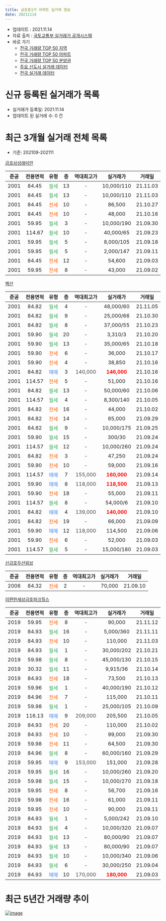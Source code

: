 ```yaml
---
title: 금호동1가 아파트 실거래 정보
date: 20211114
---
```


* 업데이트 : 2021.11.14
* 자료 출처 : [국토교통부 실거래가 공개시스템](http://rt.molit.go.kr)
* 바로 가기
    * [전국 거래량 TOP 50 지역](https://apt-info.github.io/apt-trade-info/tr)
    * [전국 거래량 TOP 50 아파트](https://apt-info.github.io/apt-trade-info/ta)
    * [전국 거래량 TOP 50 분양권](https://apt-info.github.io/apt-trade-info/tb)
    * [주요 신도시 실거래 데이터](https://apt-info.github.io/apt-trade-info/newtown)
    * [전국 실거래 데이터](https://apt-info.github.io/apt-trade-info/all)



<script async src="https://pagead2.googlesyndication.com/pagead/js/adsbygoogle.js"></script>
<!-- 기본광고 -->
<ins class="adsbygoogle"
     style="display:block"
     data-ad-client="ca-pub-1142216861245946"
     data-ad-slot="4805727019"
     data-ad-format="auto"
     data-full-width-responsive="true"></ins>
<script>
     (adsbygoogle = window.adsbygoogle || []).push({});
</script>


# 신규 등록된 실거래가 목록

* 실거래가 등록일: 2021.11.14
* 업데이트 된 실거래 수: 0 건




<script async src="https://pagead2.googlesyndication.com/pagead/js/adsbygoogle.js"></script>
<!-- 기본광고 -->
<ins class="adsbygoogle"
     style="display:block"
     data-ad-client="ca-pub-1142216861245946"
     data-ad-slot="4805727019"
     data-ad-format="auto"
     data-full-width-responsive="true"></ins>
<script>
     (adsbygoogle = window.adsbygoogle || []).push({});
</script>


# 최근 3개월 실거래 전체 목록
* 기준: 202109-202111


[금호삼성래미안](https://search.naver.com/search.naver?query=%EA%B8%88%ED%98%B8%EC%82%BC%EC%84%B1%EB%9E%98%EB%AF%B8%EC%95%88)

|준공|전용면적|유형|층|역대최고가|실거래가|거래일|
|:---:|:---:|:---:|:---:|:---:|:---:|:---:|
|2001|84.45|<span style="color:#34A853">월세</span>|13|<span style="color:#444444">-</span>|10,000/110|21.11.03|
|2001|84.45|<span style="color:#34A853">월세</span>|13|<span style="color:#444444">-</span>|10,000/110|21.11.03|
|2001|84.45|<span style="color:#FF5A00">전세</span>|10|<span style="color:#444444">-</span>|86,500|21.10.27|
|2001|84.45|<span style="color:#FF5A00">전세</span>|10|<span style="color:#444444">-</span>|48,000|21.10.16|
|2001|59.95|<span style="color:#34A853">월세</span>|3|<span style="color:#444444">-</span>|10,000/190|21.09.30|
|2001|114.67|<span style="color:#34A853">월세</span>|10|<span style="color:#444444">-</span>|40,000/65|21.09.23|
|2001|59.95|<span style="color:#34A853">월세</span>|5|<span style="color:#444444">-</span>|8,000/105|21.09.18|
|2001|59.95|<span style="color:#34A853">월세</span>|5|<span style="color:#444444">-</span>|2,000/147|21.09.11|
|2001|84.45|<span style="color:#FF5A00">전세</span>|12|<span style="color:#444444">-</span>|54,600|21.09.03|
|2001|59.95|<span style="color:#FF5A00">전세</span>|8|<span style="color:#444444">-</span>|43,000|21.09.02|

[벽산](https://search.naver.com/search.naver?query=%EB%B2%BD%EC%82%B0)

|준공|전용면적|유형|층|역대최고가|실거래가|거래일|
|:---:|:---:|:---:|:---:|:---:|:---:|:---:|
|2001|84.82|<span style="color:#34A853">월세</span>|4|<span style="color:#444444">-</span>|48,000/60|21.11.05|
|2001|84.82|<span style="color:#34A853">월세</span>|9|<span style="color:#444444">-</span>|25,000/66|21.10.30|
|2001|84.82|<span style="color:#34A853">월세</span>|8|<span style="color:#444444">-</span>|37,000/55|21.10.23|
|2001|59.90|<span style="color:#34A853">월세</span>|20|<span style="color:#444444">-</span>|3,310/3|21.10.20|
|2001|59.90|<span style="color:#34A853">월세</span>|13|<span style="color:#444444">-</span>|35,000/65|21.10.18|
|2001|59.90|<span style="color:#FF5A00">전세</span>|6|<span style="color:#444444">-</span>|36,000|21.10.17|
|2001|59.90|<span style="color:#FF5A00">전세</span>|4|<span style="color:#444444">-</span>|38,850|21.10.16|
|2001|84.82|<span style="color:#4285F3">매매</span>|3|<span style="color:#444444">140,000</span>|<b><span style="color:#FF0000">146,000</span></b>|21.10.16|
|2001|114.57|<span style="color:#FF5A00">전세</span>|5|<span style="color:#444444">-</span>|51,000|21.10.16|
|2001|84.82|<span style="color:#34A853">월세</span>|13|<span style="color:#444444">-</span>|50,000/60|21.10.06|
|2001|114.57|<span style="color:#34A853">월세</span>|4|<span style="color:#444444">-</span>|8,300/140|21.10.05|
|2001|84.82|<span style="color:#FF5A00">전세</span>|16|<span style="color:#444444">-</span>|44,000|21.10.02|
|2001|84.82|<span style="color:#FF5A00">전세</span>|14|<span style="color:#444444">-</span>|65,000|21.09.29|
|2001|84.82|<span style="color:#34A853">월세</span>|9|<span style="color:#444444">-</span>|10,000/175|21.09.25|
|2001|59.90|<span style="color:#34A853">월세</span>|15|<span style="color:#444444">-</span>|300/30|21.09.24|
|2001|114.57|<span style="color:#34A853">월세</span>|12|<span style="color:#444444">-</span>|10,000/260|21.09.24|
|2001|84.82|<span style="color:#FF5A00">전세</span>|3|<span style="color:#444444">-</span>|47,250|21.09.24|
|2001|59.90|<span style="color:#FF5A00">전세</span>|10|<span style="color:#444444">-</span>|59,000|21.09.16|
|2001|114.57|<span style="color:#4285F3">매매</span>|7|<span style="color:#444444">155,000</span>|<b><span style="color:#FF0000">160,000</span></b>|21.09.14|
|2001|59.90|<span style="color:#4285F3">매매</span>|8|<span style="color:#444444">118,000</span>|<b><span style="color:#FF0000">118,500</span></b>|21.09.13|
|2001|59.90|<span style="color:#FF5A00">전세</span>|18|<span style="color:#444444">-</span>|55,000|21.09.11|
|2001|114.57|<span style="color:#34A853">월세</span>|8|<span style="color:#444444">-</span>|54,000/6|21.09.10|
|2001|84.82|<span style="color:#4285F3">매매</span>|4|<span style="color:#444444">139,000</span>|<b><span style="color:#FF0000">140,000</span></b>|21.09.10|
|2001|84.82|<span style="color:#FF5A00">전세</span>|19|<span style="color:#444444">-</span>|66,000|21.09.09|
|2001|59.90|<span style="color:#4285F3">매매</span>|12|<span style="color:#444444">118,000</span>|114,500|21.09.06|
|2001|59.90|<span style="color:#FF5A00">전세</span>|6|<span style="color:#444444">-</span>|52,000|21.09.03|
|2001|114.57|<span style="color:#34A853">월세</span>|5|<span style="color:#444444">-</span>|15,000/180|21.09.03|

[신금호두산위브](https://search.naver.com/search.naver?query=%EC%8B%A0%EA%B8%88%ED%98%B8%EB%91%90%EC%82%B0%EC%9C%84%EB%B8%8C)

|준공|전용면적|유형|층|역대최고가|실거래가|거래일|
|:---:|:---:|:---:|:---:|:---:|:---:|:---:|
|2006|84.32|<span style="color:#FF5A00">전세</span>|2|<span style="color:#444444">-</span>|70,000|21.09.10|

[이편한세상금호파크힐스](https://search.naver.com/search.naver?query=%EC%9D%B4%ED%8E%B8%ED%95%9C%EC%84%B8%EC%83%81%EA%B8%88%ED%98%B8%ED%8C%8C%ED%81%AC%ED%9E%90%EC%8A%A4)

|준공|전용면적|유형|층|역대최고가|실거래가|거래일|
|:---:|:---:|:---:|:---:|:---:|:---:|:---:|
|2019|59.95|<span style="color:#FF5A00">전세</span>|8|<span style="color:#444444">-</span>|90,000|21.11.12|
|2019|84.93|<span style="color:#34A853">월세</span>|16|<span style="color:#444444">-</span>|5,000/360|21.11.11|
|2019|84.93|<span style="color:#FF5A00">전세</span>|10|<span style="color:#444444">-</span>|110,000|21.11.03|
|2019|84.93|<span style="color:#34A853">월세</span>|1|<span style="color:#444444">-</span>|30,000/202|21.10.21|
|2019|59.98|<span style="color:#34A853">월세</span>|8|<span style="color:#444444">-</span>|45,000/130|21.10.15|
|2019|30.32|<span style="color:#34A853">월세</span>|11|<span style="color:#444444">-</span>|9,915/36|21.10.14|
|2019|84.93|<span style="color:#FF5A00">전세</span>|18|<span style="color:#444444">-</span>|73,500|21.10.13|
|2019|59.96|<span style="color:#34A853">월세</span>|1|<span style="color:#444444">-</span>|40,000/190|21.10.12|
|2019|84.96|<span style="color:#FF5A00">전세</span>|7|<span style="color:#444444">-</span>|115,000|21.10.11|
|2019|59.98|<span style="color:#34A853">월세</span>|1|<span style="color:#444444">-</span>|25,000/105|21.10.09|
|2019|116.13|<span style="color:#4285F3">매매</span>|9|<span style="color:#444444">209,000</span>|205,500|21.10.05|
|2019|84.93|<span style="color:#FF5A00">전세</span>|20|<span style="color:#444444">-</span>|110,000|21.10.02|
|2019|84.93|<span style="color:#FF5A00">전세</span>|10|<span style="color:#444444">-</span>|99,000|21.09.30|
|2019|59.98|<span style="color:#FF5A00">전세</span>|11|<span style="color:#444444">-</span>|64,500|21.09.30|
|2019|84.96|<span style="color:#34A853">월세</span>|8|<span style="color:#444444">-</span>|60,000/160|21.09.29|
|2019|59.95|<span style="color:#4285F3">매매</span>|9|<span style="color:#444444">153,000</span>|151,000|21.09.28|
|2019|59.95|<span style="color:#34A853">월세</span>|16|<span style="color:#444444">-</span>|10,000/260|21.09.20|
|2019|59.98|<span style="color:#34A853">월세</span>|15|<span style="color:#444444">-</span>|10,000/270|21.09.18|
|2019|59.95|<span style="color:#FF5A00">전세</span>|8|<span style="color:#444444">-</span>|56,700|21.09.16|
|2019|59.98|<span style="color:#FF5A00">전세</span>|16|<span style="color:#444444">-</span>|61,000|21.09.11|
|2019|59.95|<span style="color:#FF5A00">전세</span>|10|<span style="color:#444444">-</span>|90,000|21.09.11|
|2019|84.93|<span style="color:#34A853">월세</span>|1|<span style="color:#444444">-</span>|5,000/242|21.09.10|
|2019|84.93|<span style="color:#34A853">월세</span>|4|<span style="color:#444444">-</span>|10,000/320|21.09.07|
|2019|84.93|<span style="color:#34A853">월세</span>|13|<span style="color:#444444">-</span>|80,000/90|21.09.07|
|2019|84.93|<span style="color:#34A853">월세</span>|13|<span style="color:#444444">-</span>|80,000/90|21.09.07|
|2019|84.93|<span style="color:#34A853">월세</span>|10|<span style="color:#444444">-</span>|10,000/340|21.09.06|
|2019|84.93|<span style="color:#34A853">월세</span>|6|<span style="color:#444444">-</span>|30,000/250|21.09.04|
|2019|84.93|<span style="color:#4285F3">매매</span>|10|<span style="color:#444444">170,000</span>|<b><span style="color:#FF0000">180,000</span></b>|21.09.03|



<script async src="https://pagead2.googlesyndication.com/pagead/js/adsbygoogle.js"></script>
<!-- 기본광고 -->
<ins class="adsbygoogle"
     style="display:block"
     data-ad-client="ca-pub-1142216861245946"
     data-ad-slot="4805727019"
     data-ad-format="auto"
     data-full-width-responsive="true"></ins>
<script>
     (adsbygoogle = window.adsbygoogle || []).push({});
</script>


# 최근 5년간 거래량 추이


<div style="width:100%;">
    <canvas id="deal_progress" height="200"></canvas>
</div>

<script>
new Chart(document.getElementById("deal_progress"), {
    type: 'line',
    data: {
        labels: ['16.01','16.02','16.03','16.04','16.05','16.06','16.07','16.08','16.09','16.10','16.11','16.12','17.01','17.02','17.03','17.04','17.05','17.06','17.07','17.08','17.09','17.10','17.11','17.12','18.01','18.02','18.03','18.04','18.05','18.06','18.07','18.08','18.09','18.10','18.11','18.12','19.01','19.02','19.03','19.04','19.05','19.06','19.07','19.08','19.09','19.10','19.11','19.12','20.01','20.02','20.03','20.04','20.05','20.06','20.07','20.08','20.09','20.10','20.11','20.12','21.01','21.02','21.03','21.04','21.05','21.06','21.07','21.08','21.09','21.10','21.11'],
        datasets: [{
            label: '매매/분양권',
            data: [14,10,40,54,66,64,50,24,25,34,15,11,5,17,18,28,36,46,57,11,12,14,34,34,40,19,9,4,5,4,15,25,21,0,1,3,0,2,2,3,7,11,25,16,17,29,34,34,15,22,12,7,15,32,17,11,10,5,18,19,10,7,4,8,10,9,10,15,6,2,0],
            borderColor: "rgba(66, 133, 243, 1)",
            backgroundColor: "rgba(66, 133, 243, 0.05)",
            borderWidth: 1,
            pointRadius: 0,
            fill: false,
            lineTension: 0
        },{
            label: '전/월세',
            data: [19,22,23,22,15,23,25,21,18,19,17,19,13,20,20,20,22,28,21,21,16,9,14,24,120,96,155,99,66,44,36,35,32,22,19,17,17,24,33,19,18,25,35,20,13,26,28,29,62,117,88,80,54,59,54,38,19,26,53,19,24,42,34,32,36,25,45,38,32,20,6],
            borderColor: "rgba(255, 90, 0, 1)",
            backgroundColor: "rgba(255, 90, 0, 0.05)",
            borderWidth: 1,
            pointRadius: 0,
            fill: false,
            lineTension: 0
        },{
            label: '합계',
            data: [33,32,63,76,81,87,75,45,43,53,32,30,18,37,38,48,58,74,78,32,28,23,48,58,160,115,164,103,71,48,51,60,53,22,20,20,17,26,35,22,25,36,60,36,30,55,62,63,77,139,100,87,69,91,71,49,29,31,71,38,34,49,38,40,46,34,55,53,38,22,6],
            borderColor: "rgba(0, 0, 0, 1)",
            backgroundColor: "rgba(0, 0, 0, 0.03)",
            borderWidth: 0.1,
            pointRadius: 0,
            fill: true,
            lineTension: 0
        }
        ]
    },
    options: {
        responsive: true,
        title: {
            display: false
        },
        tooltips: {
            mode: 'index',
            intersect: false
        },
        hover: {
            mode: 'nearest',
            intersect: true
        },
        scales: {
            xAxes: [{
                display: true,
                scaleLabel: {
                    display: true,
                    labelString: '년/월'
                }
            }],
            yAxes: [{
                display: true,
                ticks: {
                    suggestedMin: 0,
                },
                scaleLabel: {
                    display: true,
                    labelString: '실거래 수'
                }
            }]
        }
    }
});

</script>


[![image](https://apt-info.github.io/images/2020-01-03-apt-trade-info/1024x500.png)](https://play.google.com/store/apps/details?id=com.aptinfo.apttradeinfo)

